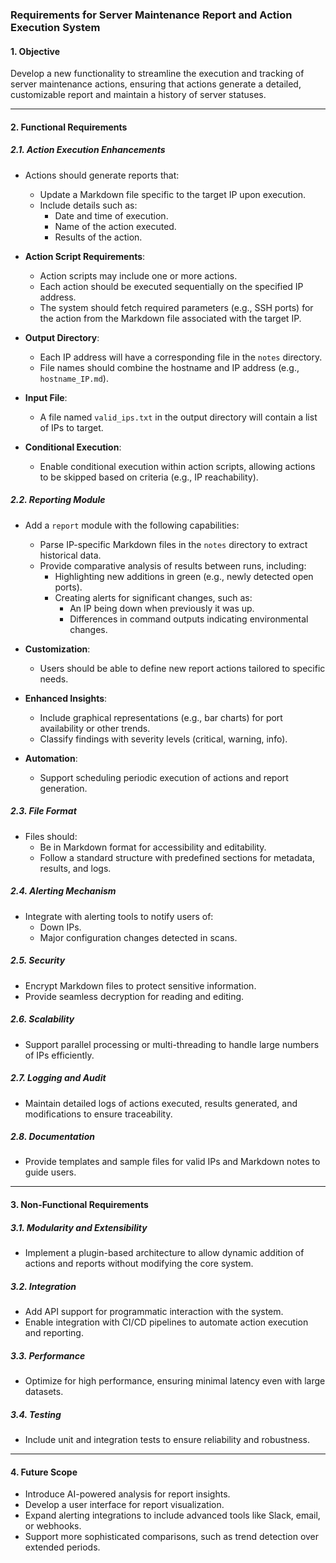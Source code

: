 ### **Requirements for Server Maintenance Report and Action Execution System**

#### **1. Objective**
Develop a new functionality to streamline the execution and tracking of server maintenance actions, ensuring that actions generate a detailed, customizable report and maintain a history of server statuses.

---

#### **2. Functional Requirements**

##### **2.1. Action Execution Enhancements**
- Actions should generate reports that:
  - Update a Markdown file specific to the target IP upon execution.
  - Include details such as:
    - Date and time of execution.
    - Name of the action executed.
    - Results of the action.

- **Action Script Requirements**:
  - Action scripts may include one or more actions.
  - Each action should be executed sequentially on the specified IP address.
  - The system should fetch required parameters (e.g., SSH ports) for the action from the Markdown file associated with the target IP.

- **Output Directory**:
  - Each IP address will have a corresponding file in the `notes` directory.
  - File names should combine the hostname and IP address (e.g., `hostname_IP.md`).

- **Input File**:
  - A file named `valid_ips.txt` in the output directory will contain a list of IPs to target.

- **Conditional Execution**:
  - Enable conditional execution within action scripts, allowing actions to be skipped based on criteria (e.g., IP reachability).

##### **2.2. Reporting Module**
- Add a `report` module with the following capabilities:
  - Parse IP-specific Markdown files in the `notes` directory to extract historical data.
  - Provide comparative analysis of results between runs, including:
    - Highlighting new additions in green (e.g., newly detected open ports).
    - Creating alerts for significant changes, such as:
      - An IP being down when previously it was up.
      - Differences in command outputs indicating environmental changes.

- **Customization**:
  - Users should be able to define new report actions tailored to specific needs.

- **Enhanced Insights**:
  - Include graphical representations (e.g., bar charts) for port availability or other trends.
  - Classify findings with severity levels (critical, warning, info).

- **Automation**:
  - Support scheduling periodic execution of actions and report generation.

##### **2.3. File Format**
- Files should:
  - Be in Markdown format for accessibility and editability.
  - Follow a standard structure with predefined sections for metadata, results, and logs.

##### **2.4. Alerting Mechanism**
- Integrate with alerting tools to notify users of:
  - Down IPs.
  - Major configuration changes detected in scans.

##### **2.5. Security**
- Encrypt Markdown files to protect sensitive information.
- Provide seamless decryption for reading and editing.

##### **2.6. Scalability**
- Support parallel processing or multi-threading to handle large numbers of IPs efficiently.

##### **2.7. Logging and Audit**
- Maintain detailed logs of actions executed, results generated, and modifications to ensure traceability.

##### **2.8. Documentation**
- Provide templates and sample files for valid IPs and Markdown notes to guide users.

---

#### **3. Non-Functional Requirements**

##### **3.1. Modularity and Extensibility**
- Implement a plugin-based architecture to allow dynamic addition of actions and reports without modifying the core system.

##### **3.2. Integration**
- Add API support for programmatic interaction with the system.
- Enable integration with CI/CD pipelines to automate action execution and reporting.

##### **3.3. Performance**
- Optimize for high performance, ensuring minimal latency even with large datasets.

##### **3.4. Testing**
- Include unit and integration tests to ensure reliability and robustness.

---

#### **4. Future Scope**
- Introduce AI-powered analysis for report insights.
- Develop a user interface for report visualization.
- Expand alerting integrations to include advanced tools like Slack, email, or webhooks.
- Support more sophisticated comparisons, such as trend detection over extended periods.


